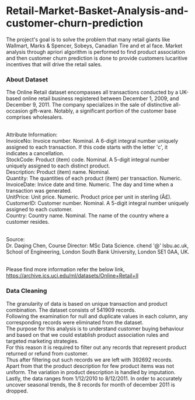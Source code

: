 # Retail-Market-Basket-Analysis-and-customer-churn-prediction
The project's goal is to solve the problem that many retail giants like Wallmart, Marks &amp; Spencer, Sobeys, Canadian Tire and et al face. Market analysis through apriori algorithm is performed to find product association and then customer churn prediction is done to provide customers lucaritive incentives that will drive the retail sales.

### About Dataset

The Online Retail dataset encompasses all transactions conducted by a UK-based online retail business registered between December 1, 2009, and December 9, 2011. The company specializes in the sale of distinctive all-occasion gift-ware. Notably, a significant portion of the customer base comprises wholesalers.

<br>Attribute Information:
<br>InvoiceNo: Invoice number. Nominal. A 6-digit integral number uniquely assigned to each transaction. If this code starts with the letter 'c', it indicates a cancellation.
<br>StockCode: Product (item) code. Nominal. A 5-digit integral number uniquely assigned to each distinct product.
<br>Description: Product (item) name. Nominal.
<br>Quantity: The quantities of each product (item) per transaction. Numeric.
<br>InvoiceDate: Invice date and time. Numeric. The day and time when a transaction was generated.
<br>UnitPrice: Unit price. Numeric. Product price per unit in sterling (Â£).
<br>CustomerID: Customer number. Nominal. A 5-digit integral number uniquely assigned to each customer.
<br>Country: Country name. Nominal. The name of the country where a customer resides.

<br>Source:
<br>Dr. Daqing Chen, Course Director: MSc Data Science. chend '@' lsbu.ac.uk, School of Engineering, London South Bank University, London SE1 0AA, UK.

<br>Please find more information refer the below link,
<br>https://archive.ics.uci.edu/ml/datasets/Online+Retail+II

### Data Cleaning
The granularity of data is based on unique transaction and product combination. 
The dataset consists of 541909 records.
<br>Following the examination for null and duplicate values in each column, any corresponding records were eliminated from the dataset.
<br>The purpose for this analysis is to understand customer buying behaviour and based on that we could establish product association rules and targeted marketing strategies.
<br>For this reason it is required to filter out any records that represent product returned or refund from customer. 
<br>Thus after filtering out such records we are left with 392692 records.
<br> Apart from that the product description for few product items was not uniform. The variation in product description is handled by imputation.
<br> Lastly, the data ranges from 1/12/2010 to 8/12/2011. In order to accurately uncover seasonal trends, the 8 records for month of december 2011 is dropped.
